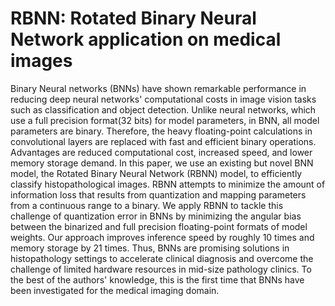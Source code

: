 # RBNN: Rotated Binary Neural Network application on medical images


Binary Neural networks (BNNs) have shown remarkable performance in reducing deep neural networks' computational costs in image vision tasks such as classification and object detection. Unlike neural networks, which use a full precision format(32 bits) for model parameters, in BNN, all model parameters are binary. Therefore, the heavy floating-point calculations in convolutional layers are replaced with fast and efficient binary operations. Advantages are reduced computational cost, increased speed, and lower memory storage demand. In this paper, we use an existing but novel BNN model, the Rotated Binary Neural Network (RBNN) model, to efficiently classify histopathological images. RBNN attempts to minimize the amount of information loss that results from quantization and mapping parameters from a continuous range to a binary. We apply RBNN to tackle this challenge of quantization error in BNNs by minimizing the angular bias between the binarized and full precision floating-point formats of model weights. Our approach improves inference speed by roughly 10 times and memory storage by 21 times. Thus, BNNs are promising solutions in histopathology settings to accelerate clinical diagnosis and overcome the challenge of limited hardware resources in mid-size pathology clinics. To the best of the authors' knowledge, this is the first time that BNNs have been investigated for the medical imaging domain.
